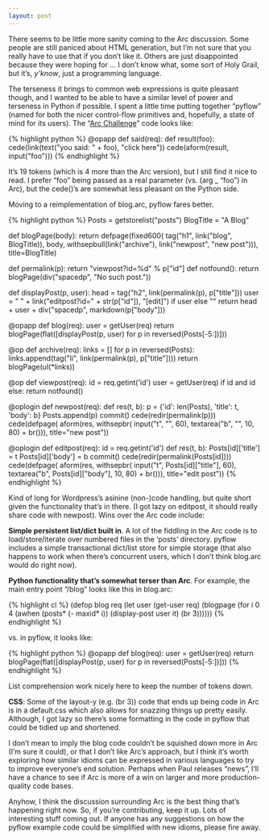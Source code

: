 ```yaml
---
layout: post
---
```


There seems to be little more sanity coming to the Arc discussion. Some people
are still paniced about HTML generation, but I&#8217;m not sure that you
really have to use that if you don&#8217;t like it. Others are just
disappointed because they were hoping for &#8230; I don&#8217;t know what,
some sort of Holy Grail, but it&#8217;s, *y'know*, just a programming
language.

The terseness it brings to common web expressions is quite pleasant though,
and I wanted to be able to have a similar level of power and terseness in
Python if possible. I spent a little time putting together
&#8220;pyflow&#8221; (named for both the nicer control-flow primitives and,
hopefully, a state of mind for its users). The &#8220;<a
href="http://arclanguage.org/item?id=722">Arc Challenge</a>&#8221; code looks
like:

{% highlight python %}
@opapp
def said(req):
    def result(foo):
        cede(link(text("you said: " + foo),
                  "click here"))
    cede(aform(result, input("foo")))
{% endhighlight %}

It&#8217;s 19 tokens (which is 4 more than the Arc version), but I still find
it nice to read. I prefer &#8220;foo&#8221; being passed as a real parameter
(vs. (arg _ &#8220;foo&#8221;) in Arc), but the cede()&#8217;s are somewhat
less pleasant on the Python side.

Moving to a reimplementation of  blog.arc, pyflow fares better.

{% highlight python %}
Posts = getstorelist("posts")
BlogTitle = "A Blog"

def blogPage(body):
    return defpage(fixed600(
                    tag("h1", link("blog", BlogTitle)),
                    body,
                    withsepbull(link("archive"), link("newpost", "new post"))),
                   title=BlogTitle)

def permalink(p): return "viewpost?id=%d" % p["id"]
def notfound(): return blogPage(div("spacedp", "No such post."))

def displayPost(p, user):
    head = tag("h2", link(permalink(p), p["title"]))
    user = " " + link("editpost?id=" + str(p["id"]), "[edit]") if user else ""
    return head + user + div("spacedp", markdown(p["body"]))
    
@opapp
def blog(req):
    user = getUser(req)
    return blogPage(flat([displayPost(p, user) for p in reversed(Posts[-5:])]))
    
@op
def archive(req):
    links = []
    for p in reversed(Posts):
        links.append(tag("li", link(permalink(p), p["title"])))
    return blogPage(ul(*links))

@op
def viewpost(req):
    id = req.getint('id')
    user = getUser(req)
    if id and id     else: return notfound()

@oplogin
def newpost(req):
    def res(t, b):
        p = {'id': len(Posts), 'title': t, 'body': b}
        Posts.append(p)
        commit()
        cede(redir(permalink(p)))
    cede(defpage(
            aform(res, withsepbr(
                input("t", "", 60),
                textarea("b", "", 10, 80) + br())),
            title="new post"))
        
@oplogin
def editpost(req):
    id = req.getint('id')
    def res(t, b):
        Posts[id]['title'] = t
        Posts[id]['body'] = b
        commit()
        cede(redir(permalink(Posts[id])))
    cede(defpage(
        aform(res, withsepbr(
            input("t", Posts[id]["title"], 60),
            textarea("b", Posts[id]["body"], 10, 80) + br())),
        title="edit post"))
{% endhighlight %}

Kind of long for Wordpress&#8217;s asinine (non-)code handling, but quite
short given the functionality that&#8217;s in there. (I got lazy on editpost,
it should really share code with newpost). Wins over the Arc code include:

**Simple persistent list/dict built in**. A lot of the fiddling in the Arc
code is to load/store/iterate over numbered files in the &#8216;posts&#8217;
directory. pyflow includes a simple transactional dict/list store for simple
storage (that also happens to work when there&#8217;s concurrent users, which
I don&#8217;t think blog.arc would do right now).

**Python functionality that&#8217;s somewhat terser than Arc**. For
example, the main entry point &#8220;/blog&#8221; looks like this in
blog.arc:

{% highlight cl %}
(defop blog req
  (let user (get-user req)
    (blogpage
      (for i 0 4
        (awhen (posts* (- maxid* i))
          (display-post user it)
          (br 3))))))
{% endhighlight %}

vs. in pyflow, it looks like:

{% highlight python %}
@opapp
def blog(req):
    user = getUser(req)
    return blogPage(flat([displayPost(p, user) for p in reversed(Posts[-5:])]))
{% endhighlight %}

List comprehension work nicely here to keep the number of tokens down.

**CSS**: Some of the layout-y (e.g. (br 3)) code that ends up being code in
Arc is in a default.css which also allows for snazzing things up pretty
easily. Although, I got lazy so there&#8217;s some formatting in the code in
pyflow that could be tidied up and shortened.

I don&#8217;t mean to imply the blog code couldn&#8217;t be squished down more
in Arc (I&#8217;m sure it could), or that I don&#8217;t like Arc&#8217;s
approach, but I think it&#8217;s worth exploring how similar idioms can be
expressed in various languages to try to improve everyone&#8217;s end
solution. Perhaps when Paul releases &#8220;news&#8221;, I&#8217;ll have a
chance to see if Arc is more of a win on larger and more production-quality
code bases.

Anyhow, I think the discussion surrounding Arc is the best thing that&#8217;s
happening right now. So, if you&#8217;re contributing, keep it up. Lots of
interesting stuff coming out. If anyone has any suggestions on how the pyflow
example code could be simplified with new idioms, please fire
away.
